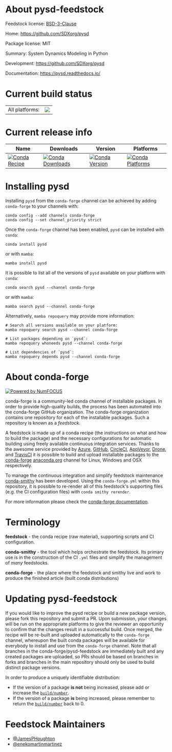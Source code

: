About pysd-feedstock
====================

Feedstock license: [BSD-3-Clause](https://github.com/conda-forge/pysd-feedstock/blob/main/LICENSE.txt)

Home: https://github.com/SDXorg/pysd

Package license: MIT

Summary: System Dynamics Modeling in Python

Development: https://github.com/SDXorg/pysd

Documentation: https://pysd.readthedocs.io/

Current build status
====================


<table><tr><td>All platforms:</td>
    <td>
      <a href="https://dev.azure.com/conda-forge/feedstock-builds/_build/latest?definitionId=13308&branchName=main">
        <img src="https://dev.azure.com/conda-forge/feedstock-builds/_apis/build/status/pysd-feedstock?branchName=main">
      </a>
    </td>
  </tr>
</table>

Current release info
====================

| Name | Downloads | Version | Platforms |
| --- | --- | --- | --- |
| [![Conda Recipe](https://img.shields.io/badge/recipe-pysd-green.svg)](https://anaconda.org/conda-forge/pysd) | [![Conda Downloads](https://img.shields.io/conda/dn/conda-forge/pysd.svg)](https://anaconda.org/conda-forge/pysd) | [![Conda Version](https://img.shields.io/conda/vn/conda-forge/pysd.svg)](https://anaconda.org/conda-forge/pysd) | [![Conda Platforms](https://img.shields.io/conda/pn/conda-forge/pysd.svg)](https://anaconda.org/conda-forge/pysd) |

Installing pysd
===============

Installing `pysd` from the `conda-forge` channel can be achieved by adding `conda-forge` to your channels with:

```
conda config --add channels conda-forge
conda config --set channel_priority strict
```

Once the `conda-forge` channel has been enabled, `pysd` can be installed with `conda`:

```
conda install pysd
```

or with `mamba`:

```
mamba install pysd
```

It is possible to list all of the versions of `pysd` available on your platform with `conda`:

```
conda search pysd --channel conda-forge
```

or with `mamba`:

```
mamba search pysd --channel conda-forge
```

Alternatively, `mamba repoquery` may provide more information:

```
# Search all versions available on your platform:
mamba repoquery search pysd --channel conda-forge

# List packages depending on `pysd`:
mamba repoquery whoneeds pysd --channel conda-forge

# List dependencies of `pysd`:
mamba repoquery depends pysd --channel conda-forge
```


About conda-forge
=================

[![Powered by
NumFOCUS](https://img.shields.io/badge/powered%20by-NumFOCUS-orange.svg?style=flat&colorA=E1523D&colorB=007D8A)](https://numfocus.org)

conda-forge is a community-led conda channel of installable packages.
In order to provide high-quality builds, the process has been automated into the
conda-forge GitHub organization. The conda-forge organization contains one repository
for each of the installable packages. Such a repository is known as a *feedstock*.

A feedstock is made up of a conda recipe (the instructions on what and how to build
the package) and the necessary configurations for automatic building using freely
available continuous integration services. Thanks to the awesome service provided by
[Azure](https://azure.microsoft.com/en-us/services/devops/), [GitHub](https://github.com/),
[CircleCI](https://circleci.com/), [AppVeyor](https://www.appveyor.com/),
[Drone](https://cloud.drone.io/welcome), and [TravisCI](https://travis-ci.com/)
it is possible to build and upload installable packages to the
[conda-forge](https://anaconda.org/conda-forge) [anaconda.org](https://anaconda.org/)
channel for Linux, Windows and OSX respectively.

To manage the continuous integration and simplify feedstock maintenance
[conda-smithy](https://github.com/conda-forge/conda-smithy) has been developed.
Using the ``conda-forge.yml`` within this repository, it is possible to re-render all of
this feedstock's supporting files (e.g. the CI configuration files) with ``conda smithy rerender``.

For more information please check the [conda-forge documentation](https://conda-forge.org/docs/).

Terminology
===========

**feedstock** - the conda recipe (raw material), supporting scripts and CI configuration.

**conda-smithy** - the tool which helps orchestrate the feedstock.
                   Its primary use is in the construction of the CI ``.yml`` files
                   and simplify the management of *many* feedstocks.

**conda-forge** - the place where the feedstock and smithy live and work to
                  produce the finished article (built conda distributions)


Updating pysd-feedstock
=======================

If you would like to improve the pysd recipe or build a new
package version, please fork this repository and submit a PR. Upon submission,
your changes will be run on the appropriate platforms to give the reviewer an
opportunity to confirm that the changes result in a successful build. Once
merged, the recipe will be re-built and uploaded automatically to the
`conda-forge` channel, whereupon the built conda packages will be available for
everybody to install and use from the `conda-forge` channel.
Note that all branches in the conda-forge/pysd-feedstock are
immediately built and any created packages are uploaded, so PRs should be based
on branches in forks and branches in the main repository should only be used to
build distinct package versions.

In order to produce a uniquely identifiable distribution:
 * If the version of a package **is not** being increased, please add or increase
   the [``build/number``](https://docs.conda.io/projects/conda-build/en/latest/resources/define-metadata.html#build-number-and-string).
 * If the version of a package **is** being increased, please remember to return
   the [``build/number``](https://docs.conda.io/projects/conda-build/en/latest/resources/define-metadata.html#build-number-and-string)
   back to 0.

Feedstock Maintainers
=====================

* [@JamesPHoughton](https://github.com/JamesPHoughton/)
* [@enekomartinmartinez](https://github.com/enekomartinmartinez/)

